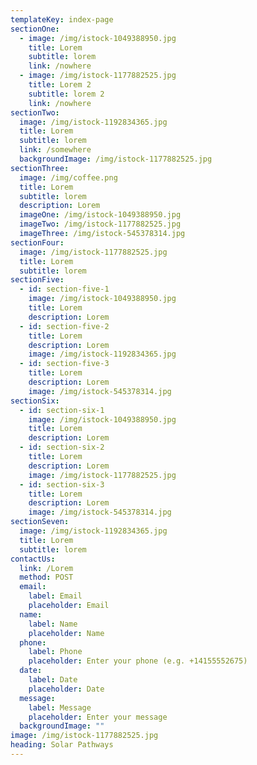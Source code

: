 ```yaml
---
templateKey: index-page
sectionOne:
  - image: /img/istock-1049388950.jpg
    title: Lorem
    subtitle: lorem
    link: /nowhere
  - image: /img/istock-1177882525.jpg
    title: Lorem 2
    subtitle: lorem 2
    link: /nowhere
sectionTwo:
  image: /img/istock-1192834365.jpg
  title: Lorem
  subtitle: lorem
  link: /somewhere
  backgroundImage: /img/istock-1177882525.jpg
sectionThree:
  image: /img/coffee.png
  title: Lorem
  subtitle: lorem
  description: Lorem
  imageOne: /img/istock-1049388950.jpg
  imageTwo: /img/istock-1177882525.jpg
  imageThree: /img/istock-545378314.jpg
sectionFour:
  image: /img/istock-1177882525.jpg
  title: Lorem
  subtitle: lorem
sectionFive:
  - id: section-five-1
    image: /img/istock-1049388950.jpg
    title: Lorem
    description: Lorem
  - id: section-five-2
    title: Lorem
    description: Lorem
    image: /img/istock-1192834365.jpg
  - id: section-five-3
    title: Lorem
    description: Lorem
    image: /img/istock-545378314.jpg
sectionSix:
  - id: section-six-1
    image: /img/istock-1049388950.jpg
    title: Lorem
    description: Lorem
  - id: section-six-2
    title: Lorem
    description: Lorem
    image: /img/istock-1177882525.jpg
  - id: section-six-3
    title: Lorem
    description: Lorem
    image: /img/istock-545378314.jpg
sectionSeven:
  image: /img/istock-1192834365.jpg
  title: Lorem
  subtitle: lorem
contactUs:
  link: /Lorem
  method: POST
  email:
    label: Email
    placeholder: Email
  name:
    label: Name
    placeholder: Name
  phone:
    label: Phone
    placeholder: Enter your phone (e.g. +14155552675)
  date:
    label: Date
    placeholder: Date
  message:
    label: Message
    placeholder: Enter your message
  backgroundImage: ""
image: /img/istock-1177882525.jpg
heading: Solar Pathways
---
```

